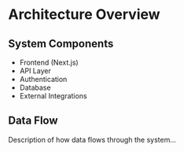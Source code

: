 # Architecture Overview

## System Components

- Frontend (Next.js)
- API Layer
- Authentication
- Database
- External Integrations

## Data Flow

Description of how data flows through the system...